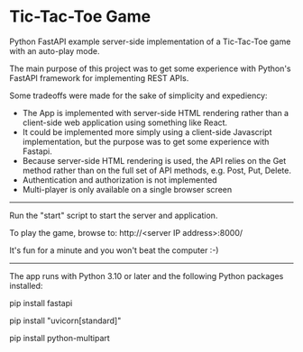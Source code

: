 # Tic-Tac-Toe Game

Python FastAPI example server-side implementation of a Tic-Tac-Toe game with an auto-play mode.

The main purpose of this project was to get some experience with Python's FastAPI framework for implementing REST APIs.

Some tradeoffs were made for the sake of simplicity and expediency:

* The App is implemented with server-side HTML rendering rather than a client-side web application using something like React.
* It could be implemented more simply using a client-side Javascript implementation, but the purpose was to get some experience with Fastapi.
* Because server-side HTML rendering is used, the API relies on the Get method rather than on the full set of API methods, e.g. Post, Put, Delete.
* Authentication and authorization is not implemented
* Multi-player is only available on a single browser screen

---

Run the "start" script to start the server and application.

To play the game, browse to: http://\<server IP address>:8000/

It's fun for a minute and you won't beat the computer :-)

---

The app runs with Python 3.10 or later and the following Python packages installed:

pip install fastapi

pip install "uvicorn[standard]"

pip install python-multipart

